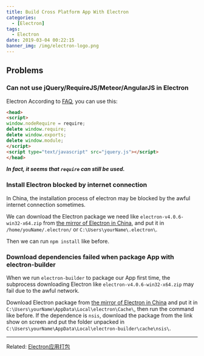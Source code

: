 ```yaml
---
title: Build Cross Platform App With Electron
categories:
  - [Electron]
tags:
  - Electron
date: 2019-03-04 00:22:15
banner_img: /img/electron-logo.png
---
```


## Problems

### Can not use jQuery/RequireJS/Meteor/AngularJS in Electron

Electron
According to [ FAQ](https://electronjs.org/docs/faq#i-can-not-use-jqueryrequirejsmeteorangularjs-in-electron), you can use this:

```html
<head>
<script>
window.nodeRequire = require;
delete window.require;
delete window.exports;
delete window.module;
</script>
<script type="text/javascript" src="jquery.js"></script>
</head>
```

***In fact, it seems that `require` can still be used.***

### Install Electron blocked by internet connection

In China, the installation process of electron may be blocked by the awful internet connection sometimes.

We can download the Electron package we need like `electron-v4.0.6-win32-x64.zip` from [the mirror of Electron in China](https://npm.taobao.org/mirrors/electron/), and put it in `/home/youName/.electron/` or `C:\Users\yourName\.electron\`.

Then we can run `npm install` like before.

### Download dependencies failed when package App with electron-builder

When we run `electron-builder` to package our App first time, the subprocess downloading Electron like `electron-v4.0.6-win32-x64.zip` may fail due to the awful network.

Download Electron package from [the mirror of Electron in China](https://npm.taobao.org/mirrors/electron/) and put it in `C:\Users\yourName\AppData\Local\electron\Cache\`, then run the command like before.
If the dependence is `nsis`, download the package from the link show on screen and put the folder unpacked in `C:\Users\yourName\AppData\Local\electron-builder\cache\nsis\`.

----

Related:
[Electron应用打包](/2019/03/04/Package-Your-Electron-App/)